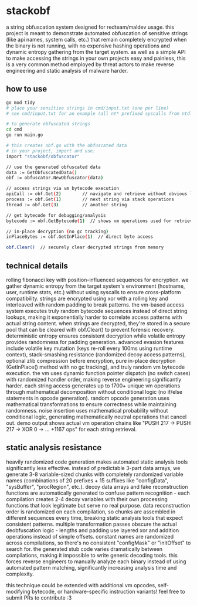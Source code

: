 # stackobf

a string obfuscation system designed for redteam/maldev usage. this project is meant to demonstrate automated obfuscation of sensitive strings (like api names, system calls, etc.) that remain completely encrypted when the binary is not running, with no expensive hashing operations and dynamic entropy gathering from the target system. as well as a simple API to make accessing the strings in your own projects easy and painless, this is a very common method employed by threat actors to make reverse engineering and static analysis of malware harder. 

## how to use

```bash
go mod tidy 
# place your sensitive strings in cmd/input.txt (one per line)
# see cmd/input.txt for an example (all nt* prefixed syscalls from ntdll)

# to generate obfuscated strings
cd cmd
go run main.go 

# this creates obf.go with the obfuscated data
# in your project, import and use:
import "stackobf/obfuscator"

// use the generated obfuscated data
data := GetObfuscatedData()
obf := obfuscator.NewObfuscator(data)

// access strings via vm bytecode execution
apiCall := obf.Get(2)        // navigate and retrieve without obvious lookups
process := obf.Get(1)        // next string via stack operations
thread := obf.Get(3)         // another string

// get bytecode for debugging/analysis
bytecode := obf.GetBytecode(1)  // shows vm operations used for retrieval

// in-place decryption (no gc tracking)
inPlaceBytes := obf.GetInPlace(1)  // direct byte access

obf.Clear()  // securely clear decrypted strings from memory
```

## technical details

rolling fibonacci key with position-influenced sequences for encryption. we gather dynamic entropy from the target system's environment (hostname, user, runtime stats, etc.) without using syscalls to ensure cross-platform compatibility. strings are encrypted using xor with a rolling key and interleaved with random padding to break patterns. the vm-based access system executes truly random bytecode sequences instead of direct string lookups, making it exponentially harder to correlate access patterns with actual string content. when strings are decrypted, they're stored in a secure pool that can be cleared with obf.Clear() to prevent forensic recovery. deterministic entropy ensures consistent decryption while volatile entropy provides randomness for padding generation. advanced evasion features include volatile key mutation (keys re-roll every 100ms using runtime context), stack-smashing resistance (randomized decoy access patterns), optional zlib compression before encryption, pure in-place decryption (GetInPlace() method with no gc tracking), and truly random vm bytecode execution. the vm uses dynamic function pointer dispatch (no switch cases) with randomized handler order, making reverse engineering significantly harder. each string access generates up to 1700+ unique vm operations through mathematical decomposition without conditional logic (no if/else statements in opcode generation). random opcode generation uses mathematical transformations to ensure correctness while maintaining randomness. noise insertion uses mathematical probability without conditional logic, generating mathematically neutral operations that cancel out. demo output shows actual vm operation chains like "PUSH 217 -> PUSH 217 -> XOR 0 -> ... +1167 ops" for each string retrieval. 

## static analysis resistance

heavily randomized code generation makes automated static analysis tools significantly less effective. instead of predictable 3-part data arrays, we generate 3-8 variable-sized chunks with completely randomized variable names (combinations of 20 prefixes + 15 suffixes like "configData", "sysBuffer", "procRegion", etc.). decoy data arrays and fake reconstruction functions are automatically generated to confuse pattern recognition - each compilation creates 2-4 decoy variables with their own processing functions that look legitimate but serve no real purpose. data reconstruction order is randomized on each compilation, so chunks are assembled in different sequences every time, breaking static analysis tools that expect consistent patterns. multiple transformation passes obscure the actual deobfuscation logic - lengths and padding use layered xor and addition operations instead of simple offsets. constant names are randomized across compilations, so there's no consistent "configMask" or "initOffset" to search for. the generated stub code varies dramatically between compilations, making it impossible to write generic decoding tools. this forces reverse engineers to manually analyze each binary instead of using automated pattern matching, significantly increasing analysis time and complexity.

this technique could be extended with additional vm opcodes, self-modifying bytecode, or hardware-specific instruction variants! feel free to submit PRs to contribute :3